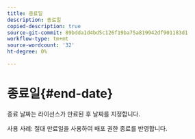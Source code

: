 ```yaml
---
title: 종료일
description: 종료일
copied-description: true
source-git-commit: 89bdda1d4bd5c126f19ba75a819942df901183d1
workflow-type: tm+mt
source-wordcount: '32'
ht-degree: 0%

---
```



# 종료일{#end-date}

종료 날짜는 라이선스가 만료된 후 날짜를 지정합니다.

사용 사례: 절대 만료일을 사용하여 배포 권한 종료를 반영합니다.
